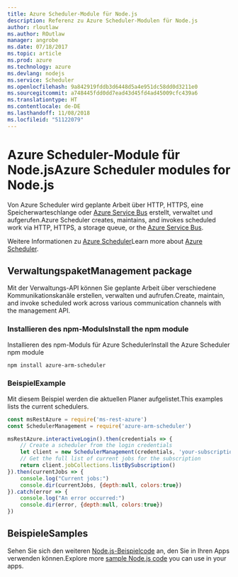```yaml
---
title: Azure Scheduler-Module für Node.js
description: Referenz zu Azure Scheduler-Modulen für Node.js
author: rloutlaw
ms.author: ROutlaw
manager: angrobe
ms.date: 07/18/2017
ms.topic: article
ms.prod: azure
ms.technology: azure
ms.devlang: nodejs
ms.service: Scheduler
ms.openlocfilehash: 9a842919fddb3d6448d5a4e951dc58dd0d3211e0
ms.sourcegitcommit: a748445fdd0dd7ead43d45fd4ad45009cfc439a6
ms.translationtype: HT
ms.contentlocale: de-DE
ms.lasthandoff: 11/08/2018
ms.locfileid: "51122079"
---
```

# <a name="azure-scheduler-modules-for-nodejs"></a><span data-ttu-id="b0941-103">Azure Scheduler-Module für Node.js</span><span class="sxs-lookup"><span data-stu-id="b0941-103">Azure Scheduler modules for Node.js</span></span>

<span data-ttu-id="b0941-104">Von Azure Scheduler wird geplante Arbeit über HTTP, HTTPS, eine Speicherwarteschlange oder [Azure Service Bus](/azure/service-bus-messaging/service-bus-messaging-overview) erstellt, verwaltet und aufgerufen.</span><span class="sxs-lookup"><span data-stu-id="b0941-104">Azure Scheduler creates, maintains, and invokes scheduled work via HTTP, HTTPS, a storage queue, or the [Azure Service Bus](/azure/service-bus-messaging/service-bus-messaging-overview).</span></span>

<span data-ttu-id="b0941-105">Weitere Informationen zu [Azure Scheduler](/azure/scheduler/scheduler-intro)</span><span class="sxs-lookup"><span data-stu-id="b0941-105">Learn more about [Azure Scheduler](/azure/scheduler/scheduler-intro).</span></span>

## <a name="management-package"></a><span data-ttu-id="b0941-106">Verwaltungspaket</span><span class="sxs-lookup"><span data-stu-id="b0941-106">Management package</span></span>

<span data-ttu-id="b0941-107">Mit der Verwaltungs-API können Sie geplante Arbeit über verschiedene Kommunikationskanäle erstellen, verwalten und aufrufen.</span><span class="sxs-lookup"><span data-stu-id="b0941-107">Create, maintain, and invoke scheduled work across various communication channels with the management API.</span></span>

### <a name="install-the-npm-module"></a><span data-ttu-id="b0941-108">Installieren des npm-Moduls</span><span class="sxs-lookup"><span data-stu-id="b0941-108">Install the npm module</span></span>

<span data-ttu-id="b0941-109">Installieren des npm-Moduls für Azure Scheduler</span><span class="sxs-lookup"><span data-stu-id="b0941-109">Install the Azure Scheduler npm module</span></span>

```bash
npm install azure-arm-scheduler
```

### <a name="example"></a><span data-ttu-id="b0941-110">Beispiel</span><span class="sxs-lookup"><span data-stu-id="b0941-110">Example</span></span>

<span data-ttu-id="b0941-111">Mit diesem Beispiel werden die aktuellen Planer aufgelistet.</span><span class="sxs-lookup"><span data-stu-id="b0941-111">This examples lists the current schedulers.</span></span>

```javascript
const msRestAzure = require('ms-rest-azure')
const SchedulerManagement = require('azure-arm-scheduler')

msRestAzure.interactiveLogin().then(credentials => {
    // Create a scheduler from the login credentials
    let client = new SchedulerManagement(credentials, 'your-subscription-id')
    // Get the full list of current jobs for the subscription
    return client.jobCollections.listBySubscription()
}).then(currentJobs => {
    console.log("Current jobs:")
    console.dir(currentJobs, {depth:null, colors:true})
}).catch(error => {
    console.log("An error occurred:")
    console.dir(error, {depth:null, colors:true})
})
```

## <a name="samples"></a><span data-ttu-id="b0941-112">Beispiele</span><span class="sxs-lookup"><span data-stu-id="b0941-112">Samples</span></span>

<span data-ttu-id="b0941-113">Sehen Sie sich den weiteren [Node.js-Beispielcode](https://azure.microsoft.com/resources/samples/?platform=nodejs) an, den Sie in Ihren Apps verwenden können.</span><span class="sxs-lookup"><span data-stu-id="b0941-113">Explore more [sample Node.js code](https://azure.microsoft.com/resources/samples/?platform=nodejs) you can use in your apps.</span></span>
